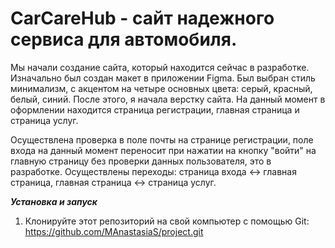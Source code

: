 <h1> CarCareHub - сайт надежного сервиса для автомобиля.</h1>

Мы начали создание сайта, который находится сейчас в разработке. Изначально был создан макет в приложении Figma. Был выбран стиль минимализм, с акцентом на четыре основных цвета: серый, красный, белый, синий. 
После этого, я начала верстку сайта.
На данный момент в оформлении находится страница регистрации, главная страница и страница услуг.

Осуществлена проверка в поле почты на странице регистрации, поле входа на данный момент переносит при нажатии на кнопку "войти" на главную страницу без проверки данных пользователя, это в разработке.
Осуществлены переходы: страница входа <-> главная страница, главная страница <-> страница услуг.


***Установка и запуск***
1. Клонируйте этот репозиторий на свой компьютер с помощью Git:
 https://github.com/MAnastasiaS/project.git
